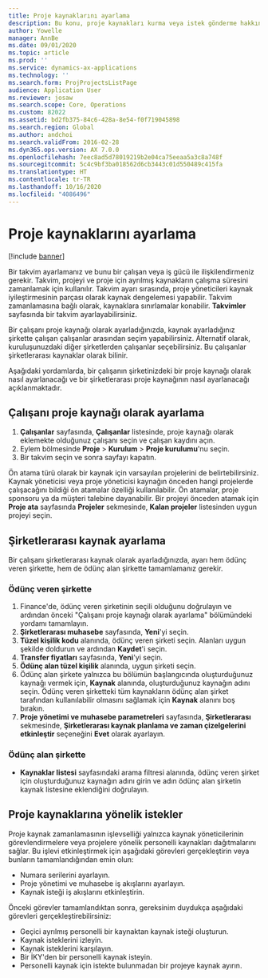 ```yaml
---
title: Proje kaynaklarını ayarlama
description: Bu konu, proje kaynakları kurma veya istek gönderme hakkında bilgi sağlar.
author: Yowelle
manager: AnnBe
ms.date: 09/01/2020
ms.topic: article
ms.prod: ''
ms.service: dynamics-ax-applications
ms.technology: ''
ms.search.form: ProjProjectsListPage
audience: Application User
ms.reviewer: josaw
ms.search.scope: Core, Operations
ms.custom: 82022
ms.assetid: bd2fb375-84c6-428a-8e54-f0f719045898
ms.search.region: Global
ms.author: andchoi
ms.search.validFrom: 2016-02-28
ms.dyn365.ops.version: AX 7.0.0
ms.openlocfilehash: 7eec8ad5d78019219b2e04ca75eeaa5a3c8a748f
ms.sourcegitcommit: 5c4c9bf3ba018562d6cb3443c01d550489c415fa
ms.translationtype: HT
ms.contentlocale: tr-TR
ms.lasthandoff: 10/16/2020
ms.locfileid: "4086496"
---
```

# <a name="set-up-project-resources"></a>Proje kaynaklarını ayarlama

[!include [banner](../includes/banner.md)]

Bir takvim ayarlamanız ve bunu bir çalışan veya iş gücü ile ilişkilendirmeniz gerekir. Takvim, projeyi ve proje için ayrılmış kaynakların çalışma süresini zamanlamak için kullanılır. Takvim ayarı sırasında, proje yöneticileri kaynak iyileştirmesinin parçası olarak kaynak dengelemesi yapabilir. Takvim zamanlamasına bağlı olarak, kaynaklara sınırlamalar konabilir. **Takvimler** sayfasında bir takvim ayarlayabilirsiniz.

Bir çalışanı proje kaynağı olarak ayarladığınızda, kaynak ayarladığınız şirkette çalışan çalışanlar arasından seçim yapabilirsiniz. Alternatif olarak, kuruluşunuzdaki diğer şirketlerden çalışanlar seçebilirsiniz. Bu çalışanlar şirketlerarası kaynaklar olarak bilinir.

Aşağıdaki yordamlarda, bir çalışanın şirketinizdeki bir proje kaynağı olarak nasıl ayarlanacağı ve bir şirketlerarası proje kaynağının nasıl ayarlanacağı açıklanmaktadır.

## <a name="set-up-a-worker-as-a-project-resource"></a>Çalışanı proje kaynağı olarak ayarlama

1. **Çalışanlar** sayfasında, **Çalışanlar** listesinde, proje kaynağı olarak eklemekte olduğunuz çalışanı seçin ve çalışan kaydını açın.
2. Eylem bölmesinde **Proje** &gt; **Kurulum** &gt; **Proje kurulumu**'nu seçin.
3. Bir takvim seçin ve sonra sayfayı kapatın.

Ön atama türü olarak bir kaynak için varsayılan projelerini de belirtebilirsiniz. Kaynak yöneticisi veya proje yöneticisi kaynağın önceden hangi projelerde çalışacağını bildiği ön atamalar özelliği kullanılabilir. Ön atamalar, proje sponsoru ya da müşteri talebine dayanabilir. Bir projeyi önceden atamak için **Proje ata** sayfasında **Projeler** sekmesinde, **Kalan projeler** listesinden uygun projeyi seçin.

## <a name="set-up-an-intercompany-resource"></a>Şirketlerarası kaynak ayarlama

Bir çalışanı şirketlerarası kaynak olarak ayarladığınızda, ayarı hem ödünç veren şirkette, hem de ödünç alan şirkette tamamlamanız gerekir.

### <a name="in-the-lending-company"></a>Ödünç veren şirkette

1. Finance'de, ödünç veren şirketinin seçili olduğunu doğrulayın ve ardından önceki "Çalışanı proje kaynağı olarak ayarlama" bölümündeki yordamı tamamlayın.
2. **Şirketlerarası muhasebe** sayfasında, **Yeni**'yi seçin.
3. **Tüzel kişilik kodu** alanında, ödünç veren şirketi seçin. Alanları uygun şekilde doldurun ve ardından **Kaydet**'i seçin.
4. **Transfer fiyatları** sayfasında, **Yeni**'yi seçin.
5. **Ödünç alan tüzel kişilik** alanında, uygun şirketi seçin.
6. Ödünç alan şirkete yalnızca bu bölümün başlangıcında oluşturduğunuz kaynağı vermek için, **Kaynak** alanında, oluşturduğunuz kaynağın adını seçin. Ödünç veren şirketteki tüm kaynakların ödünç alan şirket tarafından kullanılabilir olmasını sağlamak için **Kaynak** alanını boş bırakın.
7. **Proje yönetimi ve muhasebe parametreleri** sayfasında, **Şirketlerarası** sekmesinde, **Şirketlerarası kaynak planlama ve zaman çizelgelerini etkinleştir** seçeneğini **Evet** olarak ayarlayın.

### <a name="in-the-borrowing-company"></a>Ödünç alan şirkette

- **Kaynaklar listesi** sayfasındaki arama filtresi alanında, ödünç veren şirket için oluşturduğunuz kaynağın adını girin ve adın ödünç alan şirketin kaynak listesine eklendiğini doğrulayın.

## <a name="request-project-resources"></a>Proje kaynaklarına yönelik istekler
Proje kaynak zamanlamasının işlevselliği yalnızca kaynak yöneticilerinin görevlendirmelere veya projelere yönelik personelli kaynakları dağıtmalarını sağlar. Bu işlevi etkinleştirmek için aşağıdaki görevleri gerçekleştirin veya bunların tamamlandığından emin olun:

- Numara serilerini ayarlayın.
- Proje yönetimi ve muhasebe iş akışlarını ayarlayın.
- Kaynak isteği iş akışlarını etkinleştirin.

Önceki görevler tamamlandıktan sonra, gereksinim duydukça aşağıdaki görevleri gerçekleştirebilirsiniz:

- Geçici ayrılmış personelli bir kaynaktan kaynak isteği oluşturun.
- Kaynak isteklerini izleyin.
- Kaynak isteklerini karşılayın.
- Bir İKY'den bir personelli kaynak isteyin.
- Personelli kaynak için istekte bulunmadan bir projeye kaynak ayırın.
